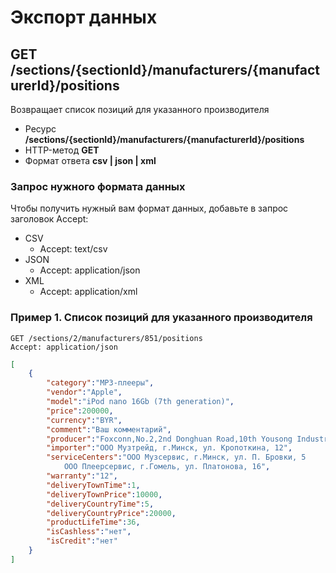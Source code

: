 # Экспорт данных

## GET /sections/{sectionId}/manufacturers/{manufacturerId}/positions

Возвращает список позиций для указанного производителя

- Ресурс **/sections/{sectionId}/manufacturers/{manufacturerId}/positions**
- HTTP-метод **GET**
- Формат ответа **csv | json | xml**

### Запрос нужного формата данных

Чтобы получить нужный вам формат данных, добавьте в запрос заголовок Accept:

- CSV
    - Accept: text/csv
- JSON
    - Accept: application/json
- XML
    - Accept: application/xml

### Пример 1. Список позиций для указанного производителя

```
GET /sections/2/manufacturers/851/positions
Accept: application/json
```

```json
[
    {
        "category":"MP3-плееры",
        "vendor":"Apple",
        "model":"iPod nano 16Gb (7th generation)",
        "price":200000,
        "currency":"BYR",
        "comment":"Ваш комментарий",
        "producer":"Foxconn,No.2,2nd Donghuan Road,10th Yousong Industrial District,Longhua,Baoan,Shenzhen City,Guangdong Province,China",
        "importer":"ООО Музтрейд, г.Минск, ул. Кропоткина, 12",
        "serviceCenters":"ООО Музсервис, г.Минск, ул. П. Бровки, 5
            ООО Плеерсервис, г.Гомель, ул. Платонова, 16",
        "warranty":"12",
        "deliveryTownTime":1,
        "deliveryTownPrice":10000,
        "deliveryCountryTime":5,
        "deliveryCountryPrice":20000,
        "productLifeTime":36,
        "isCashless":"нет",
        "isCredit":"нет"
    }
]
```

